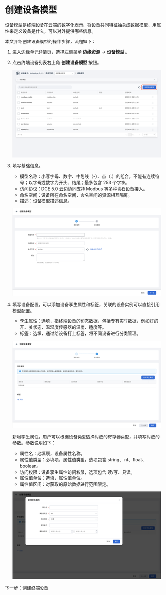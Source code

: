 # 创建设备模型

设备模型是终端设备在云端的数字化表示，将设备共同特征抽象成数据模型，用属性来定义设备是什么，可以对外提供哪些信息。

本文介绍创建设备模型的操作步骤，流程如下：

1. 进入边缘单元详情页，选择左侧菜单 __边缘资源__ -> __设备模型__ 。

2. 点击终端设备列表右上角 __创建设备模型__ 按钮。

    ![创建设备模型](../../images/device-model-01.png)

3. 填写基础信息。

    - 模型名称：小写字母、数字、中划线（-）、点（.）的组合，不能有连续符号；以字母或数字为开头、结尾；最多包含 253 个字符。
    - 访问协议：DCE 5.0 云边协同支持 Modbus 等多种协议设备接入。
    - 命名空间：设备所在命名空间，命名空间的资源相互隔离。
    - 描述：设备模型描述信息。

    ![创建设备模型](../../images/device-model-02.png)

4. 填写设备配置，可以添加设备孪生属性和标签，关联的设备实例可以直接引用模型配置。

    - 孪生属性：选填，指终端设备的动态数据，包括专有实时数据，例如灯的开、关状态，温湿度传感器的温度、适度等。
    - 标签：选填，通过给设备打上标签，将不同设备进行分类管理。

    ![设备配置](../../images/device-model-04.png)

    新增孪生属性，用户可以根据设备类型选择对应的寄存器类型，并填写对应的参数。参数说明如下：

    - 属性名：必填项，设备属性名称。
    - 属性值类型：必填项，属性值类型，选项包含 string、int、float、boolean。
    - 访问权限：设备孪生属性访问权限，选项包含 读/写、只读。
    - 属性值单位：选填，属性值单位。
    - 属性值区间：对获取的原始数据进行范围限定。

    ![新增孪生属性](../../images/device-model-03.png)

下一步：[创建终端设备](./create-device.md)
